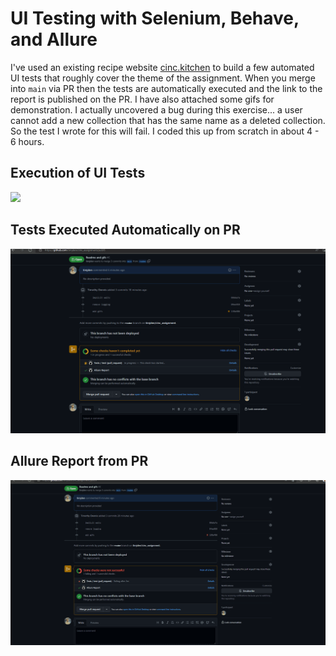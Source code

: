 # UI Testing with Selenium, Behave, and Allure

I've used an existing recipe website [cinc.kitchen](cinc.kitchen) to build a few automated UI tests that roughly cover the theme of the assignment.
When you merge into `main` via PR then the tests are automatically executed and the link to the report is published on the PR. I have also attached some gifs for demonstration. I actually uncovered a bug during this exercise... a user cannot add a new collection that has the same name as a deleted collection. So the test I wrote for this will fail. I coded this up from scratch in about 4 - 6 hours.

## Execution of UI Tests
![](https://github.com/timjden/cinc_assignment/blob/main/gifs/automated_tests.gif)

## Tests Executed Automatically on PR
![](https://github.com/timjden/cinc_assignment/blob/main/gifs/action.gif)

## Allure Report from PR
![](https://github.com/timjden/cinc_assignment/blob/main/gifs/allure_from_pr.gif)
